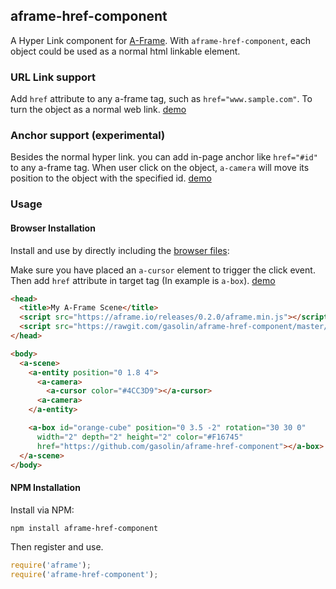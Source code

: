 ## aframe-href-component

A Hyper Link component for [A-Frame](https://aframe.io). With `aframe-href-component`, each object could be used as a normal html linkable element.

### URL Link support

Add `href` attribute to any a-frame tag, such as `href="www.sample.com"`. To turn the object as a normal web link. [demo](https://gasolin.github.io/aframe-href-component/basic/link.html)

### Anchor support (experimental)

Besides the normal hyper link. you can add in-page anchor like `href="#id"` to any a-frame tag.
When user click on the object, `a-camera` will move its position to the object with the specified id. [demo](https://gasolin.github.io/aframe-href-component/basic/anchor.html)

### Usage

#### Browser Installation

Install and use by directly including the [browser files](dist):

Make sure you have placed an `a-cursor` element to trigger the click event.
Then add `href` attribute in target tag (In example is `a-box`). [demo](https://gasolin.github.io/aframe-href-component/basic/index.html)


```html
<head>
  <title>My A-Frame Scene</title>
  <script src="https://aframe.io/releases/0.2.0/aframe.min.js"></script>
  <script src="https://rawgit.com/gasolin/aframe-href-component/master/dist/aframe-href-component.min.js"></script>
</head>

<body>
  <a-scene>
    <a-entity position="0 1.8 4">
      <a-camera>
        <a-cursor color="#4CC3D9"></a-cursor>
      <a-camera>
    </a-entity>

    <a-box id="orange-cube" position="0 3.5 -2" rotation="30 30 0"
      width="2" depth="2" height="2" color="#F16745"
      href="https://github.com/gasolin/aframe-href-component"></a-box>
  </a-scene>
</body>
```

#### NPM Installation

Install via NPM:

```bash
npm install aframe-href-component
```

Then register and use.

```js
require('aframe');
require('aframe-href-component');
```
